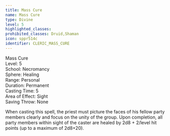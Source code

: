 ```yaml
---
title: Mass Cure
name: Mass Cure
type: Divine
level: 5
highlighted_classes: 
prohibited_classes: Druid,Shaman
icon: sppr514c
identifier: CLERIC_MASS_CURE
---
```

Mass Cure  
Level: 5  
School: Necromancy  
Sphere: Healing  
Range: Personal  
Duration: Permanent  
Casting Time: 5  
Area of Effect: Sight  
Saving Throw: None  
  
When casting this spell, the priest must picture the faces of his fellow party members clearly and focus on the unity of the group. Upon completion, all party members within sight of the caster are healed by 2d8 + 2/level hit points (up to a maximum of 2d8+20).  

